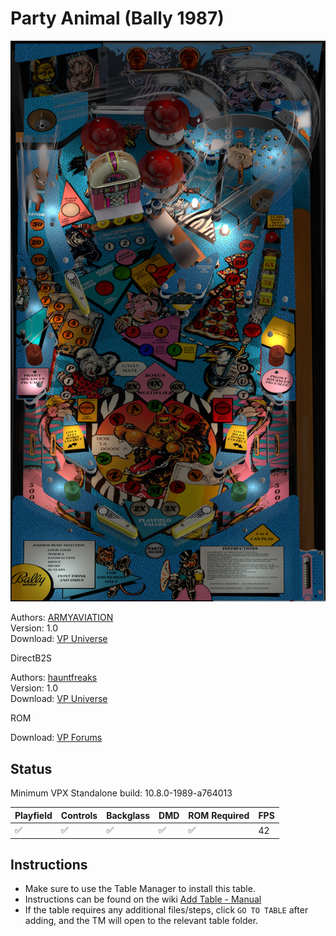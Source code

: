 # Party Animal (Bally 1987)

![Table Preview](../../images/vpx-partyanimal.png)

Authors: [ARMYAVIATION](https://vpuniverse.com/profile/18348-armyaviation/)  
Version: 1.0  
Download: [VP Universe](https://vpuniverse.com/files/file/5962-party-animal-bally-1987/)

DirectB2S

Authors: [hauntfreaks](https://vpuniverse.com/profile/5216-hauntfreaks/)  
Version: 1.0  
Download: [VP Universe](https://vpuniverse.com/files/file/11800-party-animal-bally-1987-b2s-with-full-dmd/)

ROM

Download: [VP Forums](https://www.vpforums.org/index.php?app=downloads&showfile=275)

## Status 

Minimum VPX Standalone build: 10.8.0-1989-a764013

| Playfield | Controls | Backglass | DMD | ROM Required | FPS | 
|-----------|----------|-----------|-----|--------------|-----|
| :white_check_mark: | :white_check_mark: | :white_check_mark: | :white_check_mark: | :white_check_mark: | 42 |

## Instructions

- Make sure to use the Table Manager to install this table.
- Instructions can be found on the wiki [Add Table - Manual](https://github.com/LegendsUnchained/vpx-standalone-alp4k/wiki/%5B04%5D-%F0%9F%A7%A1-TM-%E2%80%90-Other-Features#add-table---manual)
- If the table requires any additional files/steps, click `GO TO TABLE` after adding, and the TM will open to the relevant table folder.

